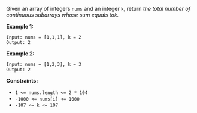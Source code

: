 Given an array of integers `nums` and an integer `k`, return _the total number
of continuous subarrays whose sum equals to`k`_.



**Example 1:**

    
    
    Input: nums = [1,1,1], k = 2
    Output: 2
    

**Example 2:**

    
    
    Input: nums = [1,2,3], k = 3
    Output: 2
    



**Constraints:**

  * `1 <= nums.length <= 2 * 104`
  * `-1000 <= nums[i] <= 1000`
  * `-107 <= k <= 107`

